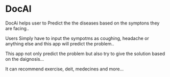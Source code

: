 # DocAI
DocAi helps user to Predict the the diseases based on 
the symptons they are facing..

Users Simply have to input 
the sympotms as coughing, headache or anything else and 
this app will predict the problem..

This app not only predict the problem but also try to give the solution 
based on the daignosis...

It can recommend exercise, deit, medecines and more...

